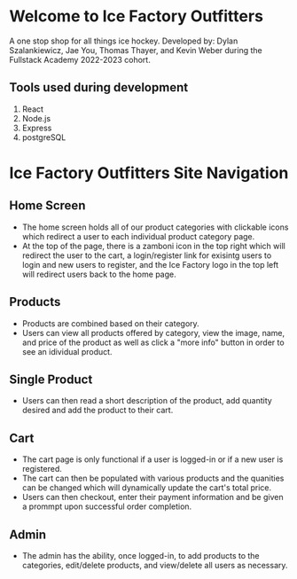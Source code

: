 # Welcome to Ice Factory Outfitters
  A one stop shop for all things ice hockey. 
  Developed by: Dylan Szalankiewicz, Jae You, Thomas Thayer, and Kevin Weber during the Fullstack Academy 2022-2023 cohort. 

## Tools used during development 
1. React 
2. Node.js
3. Express
4. postgreSQL

# Ice Factory Outfitters Site Navigation 

## Home Screen 
- The home screen holds all of our product categories with clickable icons which redirect a user to each individual product category page.  
- At the top of the page, there is a zamboni icon in the top right which will redirect the user to the cart, a login/register link for exisintg users to login and new users to register, and the Ice Factory logo in the top left will redirect users back to the home page. 

## Products 
- Products are combined based on their category. 
- Users can view all products offered by category, view the image, name, and price of the product as well as click a "more info" button in order to see an idividual product. 

## Single Product 
- Users can then read a short description of the product, add quantity desired and add the product to their cart. 

## Cart
- The cart page is only functional if a user is logged-in or if a new user is registered. 
- The cart can then be populated with various products and the quanities can be changed which will dynamically update the cart's total price. 
- Users can then checkout, enter their payment information and be given a prommpt upon successful order completion. 

## Admin  
- The admin has the ability, once logged-in, to add products to the categories, edit/delete products, and view/delete all users as necessary. 






